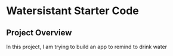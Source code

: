 # Watersistant Starter Code

## Project Overview
In this project, I am trying to build an app to remind to drink water



